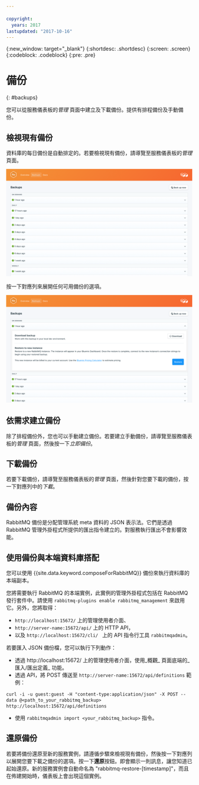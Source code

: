 ```yaml
---

copyright:
  years: 2017
lastupdated: "2017-10-16"
---
```


{:new_window: target="_blank"}
{:shortdesc: .shortdesc}
{:screen: .screen}
{:codeblock: .codeblock}
{:pre: .pre}

# 備份
{: #backups}

您可以從服務儀表板的*管理* 頁面中建立及下載備份。提供有排程備份及手動備份。

## 檢視現有備份

資料庫的每日備份是自動排定的。若要檢視現有備份，請導覽至服務儀表板的*管理* 頁面。 

![備份](./images/rabbitmq-backups-show.png "服務儀表板中的備份清單")

按一下對應列來展開任何可用備份的選項。

![備份選項](./images/rabbitmq-backups-options.png "備份的選項。") 

## 依需求建立備份

除了排程備份外，您也可以手動建立備份。若要建立手動備份，請導覽至服務儀表板的*管理* 頁面，然後按一下*立即備份*。

## 下載備份

若要下載備份，請導覽至服務儀表板的*管理* 頁面，然後針對您要下載的備份，按一下對應列中的*下載*。

## 備份內容

RabbitMQ 備份是分配管理系統 meta 資料的 JSON 表示法。它們是透過 RabbitMQ 管理外掛程式所提供的匯出指令建立的。對服務執行匯出不會影響效能。

## 使用備份與本端資料庫搭配

您可以使用 {{site.data.keyword.composeForRabbitMQ}} 備份來執行資料庫的本端副本。

您將需要執行 RabbitMQ 的本端實例，此實例的管理外掛程式包括在 RabbitMQ 發行套件中。請使用 `rabbitmq-plugins enable rabbitmq_management` 來啟用它。另外，您將取得：

* `http://localhost:15672/` 上的管理使用者介面、
* `http://server-name:15672/api/` 上的 HTTP API，
* 以及 `http://localhost:15672/cli/ ` 上的 API 指令行工具 `rabbitmqadmin`。

若要匯入 JSON 備份檔，您可以執行下列動作：

* 透過 http://localhost:15672/ 上的管理使用者介面，使用_概觀_ 頁面底端的_匯入/匯出定義_ 功能。
* 透過 API，將 POST 傳送至 `http://server-name:15672/api/definitions` 範例：
```http
curl -i -u guest:guest -H "content-type:application/json" -X POST --data @<path_to_your_rabbitmq_backup> http://localhost:15672/api/definitions
```
* 使用 `rabbitmqadmin import <your_rabbitmq_backup>` 指令。

## 還原備份

若要將備份還原至新的服務實例，請遵循步驟來檢視現有備份，然後按一下對應列以展開您要下載之備份的選項。按一下**還原**按鈕。即會顯示一則訊息，讓您知道已起始還原。新的服務實例會自動命名為 "rabbitmq-restore-[timestamp]"，而且在佈建開始時，儀表板上會出現這個實例。
